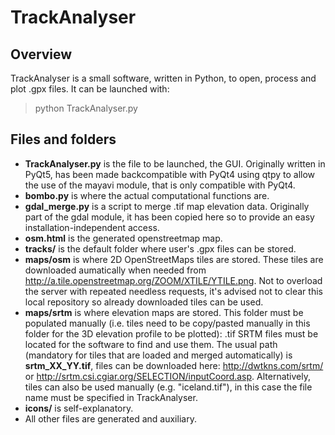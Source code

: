 # TrackAnalyser

## Overview
TrackAnalyser is a small software, written in Python, to open, process and plot .gpx files. It can be launched with:
> python TrackAnalyser.py

## Files and folders
* __TrackAnalyser.py__ is the file to be launched, the GUI. Originally written in PyQt5, has been made backcompatible with PyQt4 using qtpy to allow the use of the mayavi module, that is only compatible with PyQt4.
* __bombo.py__ is where the actual computational functions are.
* __gdal_merge.py__ is a script to merge .tif map elevation data. Originally part of the gdal module, it has been copied here so to provide an easy installation-independent access.
* __osm.html__ is the generated openstreetmap map.
* __tracks/__ is the default folder where user's .gpx files can be stored.
* __maps/osm__ is where 2D OpenStreetMaps tiles are stored. These tiles are downloaded aumatically when needed from http://a.tile.openstreetmap.org/ZOOM/XTILE/YTILE.png. Not to overload the server with repeated needless requests, it's advised not to clear this local repository so already downloaded tiles can be used.
* __maps/srtm__ is where elevation maps are stored. This folder must be populated manually (i.e. tiles need to be copy/pasted manually in this folder for the 3D elevation profile to be plotted): .tif SRTM files must be located for the software to find and use them. The usual path (mandatory for tiles that are loaded and merged automatically) is __srtm_XX_YY.tif__, files can be downloaded here: http://dwtkns.com/srtm/ or http://srtm.csi.cgiar.org/SELECTION/inputCoord.asp. Alternatively, tiles can also be used manually (e.g. "iceland.tif"), in this case the file name must be specified in TrackAnalyser.
* __icons/__ is self-explanatory.
* All other files are generated and auxiliary.
